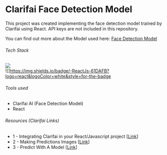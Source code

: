# Clarifai Face Detection Model

This project was created implementing the face detection model trained by Clarifai using React. API keys are not included in this repository.

You can find out more about the Model used here: [Face Detection Model](https://clarifai.com/clarifai/main/models/face-detection?utm_source=clarifai&utm_medium=referral)

###### Tech Stack
![](https://img.shields.io/badge/JavaScript-323330?style=for-the-badge&logo=javascript&logoColor=F7DF1E)
<br>
![]https://img.shields.io/badge/-ReactJs-61DAFB?logo=react&logoColor=white&style=for-the-badge
<br>

###### Tools used
- Clarifai AI (Face Detection Model)
- React

###### Resources (Clarifai Links)
- 1 - Integrating Clarifai in your React/Javascript project [[Link](https://help.clarifai.com/hc/en-us/articles/4408131744407-Integrating-Clarifai-in-your-React-Javascript-project)]
- 2 - Making Predictions Images [[Link](https://docs.clarifai.com/api-guide/api-overview/api-clients/)]
- 3 - Predict With A Model [[Link](https://docs.clarifai.com/api-guide/predict/images/)]
